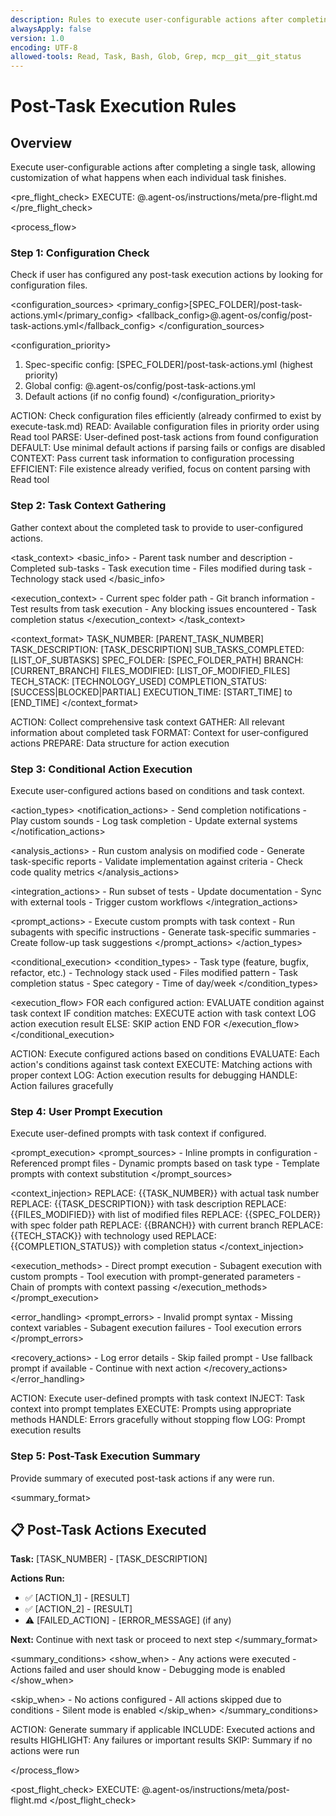 ```yaml
---
description: Rules to execute user-configurable actions after completing a single task
alwaysApply: false
version: 1.0
encoding: UTF-8
allowed-tools: Read, Task, Bash, Glob, Grep, mcp__git__git_status
---
```


# Post-Task Execution Rules

## Overview

Execute user-configurable actions after completing a single task, allowing customization of what happens when each individual task finishes.

<pre_flight_check>
  EXECUTE: @.agent-os/instructions/meta/pre-flight.md
</pre_flight_check>

<process_flow>

<step number="1" name="configuration_check">

### Step 1: Configuration Check

Check if user has configured any post-task execution actions by looking for configuration files.

<configuration_sources>
  <primary_config>[SPEC_FOLDER]/post-task-actions.yml</primary_config>
  <fallback_config>@.agent-os/config/post-task-actions.yml</fallback_config>
</configuration_sources>

<configuration_priority>
  1. Spec-specific config: [SPEC_FOLDER]/post-task-actions.yml (highest priority)
  2. Global config: @.agent-os/config/post-task-actions.yml
  3. Default actions (if no config found)
</configuration_priority>

<instructions>
  ACTION: Check configuration files efficiently (already confirmed to exist by execute-task.md)
  READ: Available configuration files in priority order using Read tool
  PARSE: User-defined post-task actions from found configuration
  DEFAULT: Use minimal default actions if parsing fails or configs are disabled
  CONTEXT: Pass current task information to configuration processing
  EFFICIENT: File existence already verified, focus on content parsing with Read tool
</instructions>

</step>

<step number="2" name="task_context_gathering">

### Step 2: Task Context Gathering

Gather context about the completed task to provide to user-configured actions.

<task_context>
  <basic_info>
    - Parent task number and description
    - Completed sub-tasks
    - Task execution time
    - Files modified during task
    - Technology stack used
  </basic_info>
  
  <execution_context>
    - Current spec folder path
    - Git branch information
    - Test results from task execution
    - Any blocking issues encountered
    - Task completion status
  </execution_context>
</task_context>

<context_format>
  TASK_NUMBER: [PARENT_TASK_NUMBER]
  TASK_DESCRIPTION: [TASK_DESCRIPTION]
  SUB_TASKS_COMPLETED: [LIST_OF_SUBTASKS]
  SPEC_FOLDER: [SPEC_FOLDER_PATH]
  BRANCH: [CURRENT_BRANCH]
  FILES_MODIFIED: [LIST_OF_MODIFIED_FILES]
  TECH_STACK: [TECHNOLOGY_USED]
  COMPLETION_STATUS: [SUCCESS|BLOCKED|PARTIAL]
  EXECUTION_TIME: [START_TIME] to [END_TIME]
</context_format>

<instructions>
  ACTION: Collect comprehensive task context
  GATHER: All relevant information about completed task
  FORMAT: Context for user-configured actions
  PREPARE: Data structure for action execution
</instructions>

</step>

<step number="3" name="conditional_action_execution">

### Step 3: Conditional Action Execution

Execute user-configured actions based on conditions and task context.

<action_types>
  <notification_actions>
    - Send completion notifications
    - Play custom sounds
    - Log task completion
    - Update external systems
  </notification_actions>
  
  <analysis_actions>
    - Run custom analysis on modified code
    - Generate task-specific reports
    - Validate implementation against criteria
    - Check code quality metrics
  </analysis_actions>
  
  <integration_actions>
    - Run subset of tests
    - Update documentation
    - Sync with external tools
    - Trigger custom workflows
  </integration_actions>
  
  <prompt_actions>
    - Execute custom prompts with task context
    - Run subagents with specific instructions
    - Generate task-specific summaries
    - Create follow-up task suggestions
  </prompt_actions>
</action_types>

<conditional_execution>
  <condition_types>
    - Task type (feature, bugfix, refactor, etc.)
    - Technology stack used
    - Files modified pattern
    - Task completion status
    - Spec category
    - Time of day/week
  </condition_types>
  
  <execution_flow>
    FOR each configured action:
      EVALUATE condition against task context
      IF condition matches:
        EXECUTE action with task context
        LOG action execution result
      ELSE:
        SKIP action
    END FOR
  </execution_flow>
</conditional_execution>

<instructions>
  ACTION: Execute configured actions based on conditions
  EVALUATE: Each action's conditions against task context
  EXECUTE: Matching actions with proper context
  LOG: Action execution results for debugging
  HANDLE: Action failures gracefully
</instructions>

</step>

<step number="4" name="user_prompt_execution">

### Step 4: User Prompt Execution

Execute user-defined prompts with task context if configured.

<prompt_execution>
  <prompt_sources>
    - Inline prompts in configuration
    - Referenced prompt files
    - Dynamic prompts based on task type
    - Template prompts with context substitution
  </prompt_sources>
  
  <context_injection>
    REPLACE: {{TASK_NUMBER}} with actual task number
    REPLACE: {{TASK_DESCRIPTION}} with task description
    REPLACE: {{FILES_MODIFIED}} with list of modified files
    REPLACE: {{SPEC_FOLDER}} with spec folder path
    REPLACE: {{BRANCH}} with current branch
    REPLACE: {{TECH_STACK}} with technology used
    REPLACE: {{COMPLETION_STATUS}} with completion status
  </context_injection>
  
  <execution_methods>
    - Direct prompt execution
    - Subagent execution with custom prompts
    - Tool execution with prompt-generated parameters
    - Chain of prompts with context passing
  </execution_methods>
</prompt_execution>

<error_handling>
  <prompt_errors>
    - Invalid prompt syntax
    - Missing context variables
    - Subagent execution failures
    - Tool execution errors
  </prompt_errors>
  
  <recovery_actions>
    - Log error details
    - Skip failed prompt
    - Use fallback prompt if available
    - Continue with next action
  </recovery_actions>
</error_handling>

<instructions>
  ACTION: Execute user-defined prompts with task context
  INJECT: Task context into prompt templates
  EXECUTE: Prompts using appropriate methods
  HANDLE: Errors gracefully without stopping flow
  LOG: Prompt execution results
</instructions>

</step>

<step number="5" name="completion_summary">

### Step 5: Post-Task Execution Summary

Provide summary of executed post-task actions if any were run.

<summary_format>
  ## 📋 Post-Task Actions Executed
  
  **Task:** [TASK_NUMBER] - [TASK_DESCRIPTION]
  
  **Actions Run:**
  - ✅ [ACTION_1] - [RESULT]
  - ✅ [ACTION_2] - [RESULT]
  - ⚠️ [FAILED_ACTION] - [ERROR_MESSAGE] (if any)
  
  **Next:** Continue with next task or proceed to next step
</summary_format>

<summary_conditions>
  <show_when>
    - Any actions were executed
    - Actions failed and user should know
    - Debugging mode is enabled
  </show_when>
  
  <skip_when>
    - No actions configured
    - All actions skipped due to conditions
    - Silent mode is enabled
  </skip_when>
</summary_conditions>

<instructions>
  ACTION: Generate summary if applicable
  INCLUDE: Executed actions and results
  HIGHLIGHT: Any failures or important results
  SKIP: Summary if no actions were run
</instructions>

</step>

</process_flow>

<post_flight_check>
  EXECUTE: @.agent-os/instructions/meta/post-flight.md
</post_flight_check>